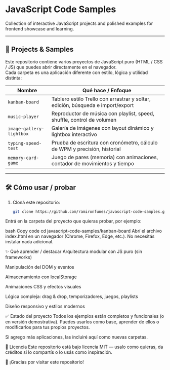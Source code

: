 # JavaScript Code Samples

Collection of interactive JavaScript projects and polished examples for frontend showcase and learning.

---

## 🚀 Projects & Samples

Este repositorio contiene varios proyectos de JavaScript puro (HTML / CSS / JS) que puedes abrir directamente en el navegador.  
Cada carpeta es una aplicación diferente con estilo, lógica y utilidad distinta:

| Nombre | Qué hace / Enfoque |
|---|---|
| `kanban-board` | Tablero estilo Trello con arrastrar y soltar, edición, búsqueda e import/export |
| `music-player` | Reproductor de música con playlist, speed, shuffle, control de volumen |
| `image-gallery-lightbox` | Galería de imágenes con layout dinámico y lightbox interactivo |
| `typing-speed-test` | Prueba de escritura con cronómetro, cálculo de WPM y precisión, historial |
| `memory-card-game` | Juego de pares (memoria) con animaciones, contador de movimientos y tiempo |

---

## 🛠️ Cómo usar / probar

1. Cloná este repositorio:  
   ```bash
   git clone https://github.com/ramironfunes/javascript-code-samples.git
Entrá en la carpeta del proyecto que quieras probar, por ejemplo:

bash
Copy code
cd javascript-code-samples/kanban-board
Abrí el archivo index.html en un navegador (Chrome, Firefox, Edge, etc.).
No necesitás instalar nada adicional.

✨ Qué aprender / destacar
Arquitectura modular con JS puro (sin frameworks)

Manipulación del DOM y eventos

Almacenamiento con localStorage

Animaciones CSS y efectos visuales

Lógica compleja: drag & drop, temporizadores, juegos, playlists

Diseño responsivo y estilos modernos

✅ Estado del proyecto
Todos los ejemplos están completos y funcionales (o en versión demostrativa). Puedes usarlos como base, aprender de ellos o modificarlos para tus propios proyectos.

Si agrego más aplicaciones, las incluiré aquí como nuevas carpetas.

📄 Licencia
Este repositorio está bajo licencia MIT — usalo como quieras, da créditos si lo compartís o lo usás como inspiración.

🙌 ¡Gracias por visitar este repositorio!
